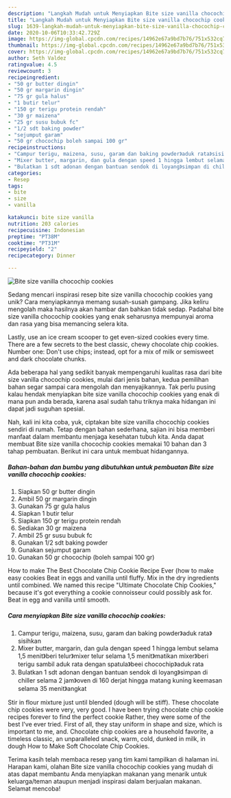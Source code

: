 ```yaml
---
description: "Langkah Mudah untuk Menyiapkan Bite size vanilla chocochip cookies yang Bikin Ngiler"
title: "Langkah Mudah untuk Menyiapkan Bite size vanilla chocochip cookies yang Bikin Ngiler"
slug: 1639-langkah-mudah-untuk-menyiapkan-bite-size-vanilla-chocochip-cookies-yang-bikin-ngiler
date: 2020-10-06T10:33:42.729Z
image: https://img-global.cpcdn.com/recipes/14962e67a9bd7b76/751x532cq70/bite-size-vanilla-chocochip-cookies-foto-resep-utama.jpg
thumbnail: https://img-global.cpcdn.com/recipes/14962e67a9bd7b76/751x532cq70/bite-size-vanilla-chocochip-cookies-foto-resep-utama.jpg
cover: https://img-global.cpcdn.com/recipes/14962e67a9bd7b76/751x532cq70/bite-size-vanilla-chocochip-cookies-foto-resep-utama.jpg
author: Seth Valdez
ratingvalue: 4.5
reviewcount: 3
recipeingredient:
- "50 gr butter dingin"
- "50 gr margarin dingin"
- "75 gr gula halus"
- "1 butir telur"
- "150 gr terigu protein rendah"
- "30 gr maizena"
- "25 gr susu bubuk fc"
- "1/2 sdt baking powder"
- "sejumput garam"
- "50 gr chocochip boleh sampai 100 gr"
recipeinstructions:
- "Campur terigu, maizena, susu, garam dan baking powder》aduk rata》sisihkan"
- "Mixer butter, margarin, dan gula dengan speed 1 hingga lembut selama 1,5 menit》beri telur》mixer telur selama 1,5 menit》matikan mixer》beri terigu sambil aduk rata dengan spatula》beei chocochip》aduk rata"
- "Bulatkan 1 sdt adonan dengan bantuan sendok di loyang》simpan di chiller selama 2 jam》oven di 160 derjat hingga matang kuning keemasan selama 35 menit》angkat"
categories:
- Resep
tags:
- bite
- size
- vanilla

katakunci: bite size vanilla 
nutrition: 203 calories
recipecuisine: Indonesian
preptime: "PT38M"
cooktime: "PT31M"
recipeyield: "2"
recipecategory: Dinner

---
```



![Bite size vanilla chocochip cookies](https://img-global.cpcdn.com/recipes/14962e67a9bd7b76/751x532cq70/bite-size-vanilla-chocochip-cookies-foto-resep-utama.jpg)

Sedang mencari inspirasi resep bite size vanilla chocochip cookies yang unik? Cara menyiapkannya memang susah-susah gampang. Jika keliru mengolah maka hasilnya akan hambar dan bahkan tidak sedap. Padahal bite size vanilla chocochip cookies yang enak seharusnya mempunyai aroma dan rasa yang bisa memancing selera kita.

Lastly, use an ice cream scooper to get even-sized cookies every time. There are a few secrets to the best classic, chewy chocolate chip cookies. Number one: Don&#39;t use chips; instead, opt for a mix of milk or semisweet and dark chocolate chunks.

Ada beberapa hal yang sedikit banyak mempengaruhi kualitas rasa dari bite size vanilla chocochip cookies, mulai dari jenis bahan, kedua pemilihan bahan segar sampai cara mengolah dan menyajikannya. Tak perlu pusing kalau hendak menyiapkan bite size vanilla chocochip cookies yang enak di mana pun anda berada, karena asal sudah tahu triknya maka hidangan ini dapat jadi suguhan spesial.


Nah, kali ini kita coba, yuk, ciptakan bite size vanilla chocochip cookies sendiri di rumah. Tetap dengan bahan sederhana, sajian ini bisa memberi manfaat dalam membantu menjaga kesehatan tubuh kita. Anda dapat membuat Bite size vanilla chocochip cookies memakai 10 bahan dan 3 tahap pembuatan. Berikut ini cara untuk membuat hidangannya.

<!--inarticleads1-->

##### Bahan-bahan dan bumbu yang dibutuhkan untuk pembuatan Bite size vanilla chocochip cookies:

1. Siapkan 50 gr butter dingin
1. Ambil 50 gr margarin dingin
1. Gunakan 75 gr gula halus
1. Siapkan 1 butir telur
1. Siapkan 150 gr terigu protein rendah
1. Sediakan 30 gr maizena
1. Ambil 25 gr susu bubuk fc
1. Gunakan 1/2 sdt baking powder
1. Gunakan sejumput garam
1. Gunakan 50 gr chocochip (boleh sampai 100 gr)


How to make The Best Chocolate Chip Cookie Recipe Ever (how to make easy cookies Beat in eggs and vanilla until fluffy. Mix in the dry ingredients until combined. We named this recipe &#34;Ultimate Chocolate Chip Cookies,&#34; because it&#39;s got everything a cookie connoisseur could possibly ask for. Beat in egg and vanilla until smooth. 

<!--inarticleads2-->

##### Cara menyiapkan Bite size vanilla chocochip cookies:

1. Campur terigu, maizena, susu, garam dan baking powder》aduk rata》sisihkan
1. Mixer butter, margarin, dan gula dengan speed 1 hingga lembut selama 1,5 menit》beri telur》mixer telur selama 1,5 menit》matikan mixer》beri terigu sambil aduk rata dengan spatula》beei chocochip》aduk rata
1. Bulatkan 1 sdt adonan dengan bantuan sendok di loyang》simpan di chiller selama 2 jam》oven di 160 derjat hingga matang kuning keemasan selama 35 menit》angkat


Stir in flour mixture just until blended (dough will be stiff). These chocolate chip cookies were very, very good. I have been trying chocolate chip cookie recipes forever to find the perfect cookie Rather, they were some of the best I&#39;ve ever tried. First of all, they stay uniform in shape and size, which is important to me, and. Chocolate chip cookies are a household favorite, a timeless classic, an unparalleled snack, warm, cold, dunked in milk, in dough How to Make Soft Chocolate Chip Cookies. 

Terima kasih telah membaca resep yang tim kami tampilkan di halaman ini. Harapan kami, olahan Bite size vanilla chocochip cookies yang mudah di atas dapat membantu Anda menyiapkan makanan yang menarik untuk keluarga/teman ataupun menjadi inspirasi dalam berjualan makanan. Selamat mencoba!
